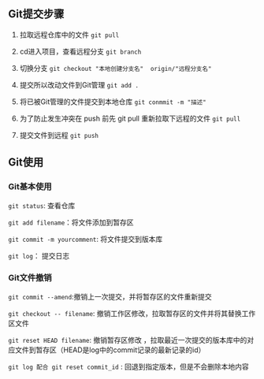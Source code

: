 ## Git提交步骤

1. 拉取远程仓库中的文件                                                                 `git pull`

2. cd进入项目，查看远程分支                                                          `git branch`

3.  切换分支                                                                                        `git checkout "本地创建分支名"  origin/"远程分支名"`

4. 提交所以改动文件到Git管理                                                          `git add .`

5. 将已被Git管理的文件提交到本地仓库                                           `git conmmit -m "描述"`

6. 为了防止发生冲突在 push 前先 git pull 重新拉取下远程的文件 `git pull`

7. 提交文件到远程                                                                                `git push`   

## Git使用

### Git基本使用

`git status`: 查看仓库

`git add filename`：将文件添加到暂存区

`git commit -m yourcomment`: 将文件提交到版本库

`git log`： 提交日志

### Git文件撤销

`git commit --amend`:撤销上一次提交，并将暂存区的文件重新提交

`git checkout -- filename`: 撤销工作区修改，拉取暂存区的文件并将其替换工作区文件

`git reset HEAD filename`: 撤销暂存区修改 ，拉取最近一次提交的版本库中的对应文件到暂存区（HEAD是log中的commit记录的最新记录的id）

`git log 配合 git reset commit_id` : 回退到指定版本，但是不会删除本地内容
